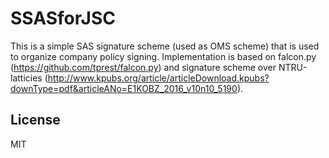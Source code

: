 # SSASforJSC

This is a simple SAS signature scheme (used as OMS scheme) that is used to organize company policy signing. Implementation is based on falcon.py (https://github.com/tprest/falcon.py) and signature scheme over NTRU-latticies (http://www.kpubs.org/article/articleDownload.kpubs?downType=pdf&articleANo=E1KOBZ_2016_v10n10_5190).

## License

MIT
